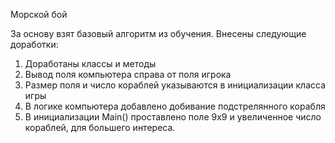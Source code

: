Морской бой

За основу взят базовый алгоритм из обучения.
Внесены следующие доработки:
1. Доработаны классы и методы
2. Вывод поля компьютера справа от поля игрока
3. Размер поля и число кораблей указываются в инициализации класса игры
4. В логике компьютера добавлено добивание подстрелянного корабля
5. В инициализации Main() проставлено поле 9х9 и увеличенное число кораблей, для большего интереса.
